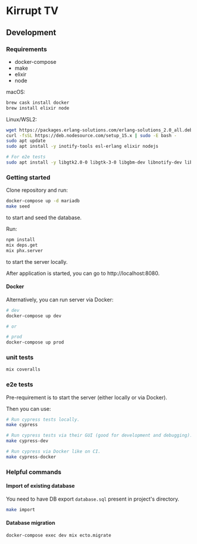 # Kirrupt TV

## Development

### Requirements

* docker-compose
* make
* elixir
* node

macOS:
```bash
brew cask install docker
brew install elixir node
```

Linux/WSL2:
```bash
wget https://packages.erlang-solutions.com/erlang-solutions_2.0_all.deb && sudo dpkg -i erlang-solutions_2.0_all.deb
curl -fsSL https://deb.nodesource.com/setup_15.x | sudo -E bash -
sudo apt update
sudo apt install -y inotify-tools esl-erlang elixir nodejs

# For e2e tests
sudo apt install -y libgtk2.0-0 libgtk-3-0 libgbm-dev libnotify-dev libgconf-2-4 libnss3 libxss1 libasound2 libxtst6 xauth xvfb
```

### Getting started
Clone repository and run:
```bash
docker-compose up -d mariadb
make seed
```
to start and seed the database.

Run:
```bash
npm install
mix deps.get
mix phx.server
```
to start the server locally.

After application is started, you can go to http://localhost:8080.

#### Docker
Alternatively, you can run server via Docker:
```bash
# dev
docker-compose up dev

# or

# prod
docker-compose up prod
```

### unit tests
```bash
mix coveralls
```

### e2e tests
Pre-requirement is to start the server (either locally or via Docker).

Then you can use:
```bash
# Run cypress tests locally.
make cypress

# Run cypress tests via their GUI (good for development and debugging).
make cypress-dev

# Run cypress via Docker like on CI.
make cypress-docker
```

### Helpful commands
#### Import of existing database
You need to have DB export `database.sql` present in project's directory.
```bash
make import
```

#### Database migration
```bash
docker-compose exec dev mix ecto.migrate
```
